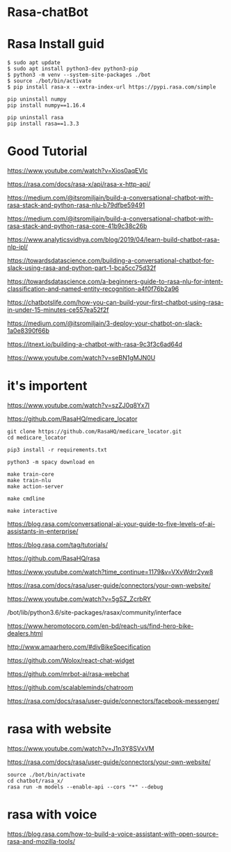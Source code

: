 # Rasa-chatBot
# Rasa Install guid
```
$ sudo apt update
$ sudo apt install python3-dev python3-pip
$ python3 -m venv --system-site-packages ./bot
$ source ./bot/bin/activate
$ pip install rasa-x --extra-index-url https://pypi.rasa.com/simple
```
```
pip uninstall numpy 
pip install numpy==1.16.4

pip uninstall rasa
pip install rasa==1.3.3
```
# Good Tutorial
https://www.youtube.com/watch?v=Xios0aqEVlc


https://rasa.com/docs/rasa-x/api/rasa-x-http-api/


https://medium.com/@itsromiljain/build-a-conversational-chatbot-with-rasa-stack-and-python-rasa-nlu-b79dfbe59491

https://medium.com/@itsromiljain/build-a-conversational-chatbot-with-rasa-stack-and-python-rasa-core-41b9c38c26b

https://www.analyticsvidhya.com/blog/2019/04/learn-build-chatbot-rasa-nlp-ipl/

https://towardsdatascience.com/building-a-conversational-chatbot-for-slack-using-rasa-and-python-part-1-bca5cc75d32f

https://towardsdatascience.com/a-beginners-guide-to-rasa-nlu-for-intent-classification-and-named-entity-recognition-a4f0f76b2a96

https://chatbotslife.com/how-you-can-build-your-first-chatbot-using-rasa-in-under-15-minutes-ce557ea52f2f

https://medium.com/@itsromiljain/3-deploy-your-chatbot-on-slack-1a0e8390f66b

https://itnext.io/building-a-chatbot-with-rasa-9c3f3c6ad64d

https://www.youtube.com/watch?v=seBN1gMJN0U

# it's importent
https://www.youtube.com/watch?v=szZJ0q8Yx7I

https://github.com/RasaHQ/medicare_locator

```
git clone https://github.com/RasaHQ/medicare_locator.git
cd medicare_locator

pip3 install -r requirements.txt

python3 -m spacy download en

make train-core
make train-nlu
make action-server

make cmdline

make interactive

```
https://blog.rasa.com/conversational-ai-your-guide-to-five-levels-of-ai-assistants-in-enterprise/

https://blog.rasa.com/tag/tutorials/

https://github.com/RasaHQ/rasa

https://www.youtube.com/watch?time_continue=1179&v=VXvWdrr2yw8

https://rasa.com/docs/rasa/user-guide/connectors/your-own-website/

https://www.youtube.com/watch?v=5gSZ_ZcrbRY

/bot/lib/python3.6/site-packages/rasax/community/interface

https://www.heromotocorp.com/en-bd/reach-us/find-hero-bike-dealers.html

http://www.amaarhero.com/#divBikeSpecification

https://github.com/Wolox/react-chat-widget

https://github.com/mrbot-ai/rasa-webchat

https://github.com/scalableminds/chatroom

https://rasa.com/docs/rasa/user-guide/connectors/facebook-messenger/

# rasa with website

https://www.youtube.com/watch?v=J1n3Y8SVxVM

https://rasa.com/docs/rasa/user-guide/connectors/your-own-website/

```
source ./bot/bin/activate
cd chatbot/rasa_x/
rasa run -m models --enable-api --cors "*" --debug
```
# rasa with voice
https://blog.rasa.com/how-to-build-a-voice-assistant-with-open-source-rasa-and-mozilla-tools/
